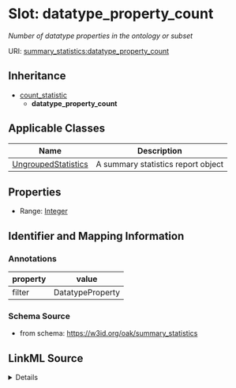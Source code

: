 # Slot: datatype_property_count
_Number of datatype properties in the ontology or subset_


URI: [summary_statistics:datatype_property_count](https://w3id.org/oaklib/summary_statistics.datatype_property_count)




## Inheritance

* [count_statistic](count_statistic.md)
    * **datatype_property_count**





## Applicable Classes

| Name | Description |
| --- | --- |
[UngroupedStatistics](UngroupedStatistics.md) | A summary statistics report object






## Properties

* Range: [Integer](Integer.md)







## Identifier and Mapping Information





### Annotations

| property | value |
| --- | --- |
| filter | DatatypeProperty |



### Schema Source


* from schema: https://w3id.org/oak/summary_statistics




## LinkML Source

<details>
```yaml
name: datatype_property_count
annotations:
  filter:
    tag: filter
    value: DatatypeProperty
description: Number of datatype properties in the ontology or subset
from_schema: https://w3id.org/oak/summary_statistics
rank: 1000
is_a: count_statistic
alias: datatype_property_count
owner: UngroupedStatistics
domain_of:
- UngroupedStatistics
slot_group: property_statistic_group
range: integer

```
</details>